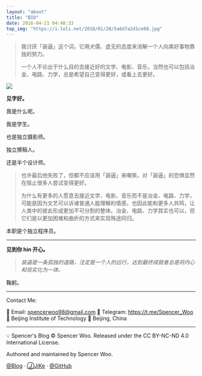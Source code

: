 ```yaml
---
layout: "about"
title: "BIO"
date: 2016-04-21 04:48:33
top_img: "https://i.loli.net/2018/01/28/5a6d7a2d1ce68.jpg"
---
```


> 我讨厌「装逼」这个词，它用犬儒、虚无的态度来消解一个人向美好事物靠拢的努力。
>
> 一个人不论出于什么目的去接近好的文学、电影、音乐，当然也可以包括冶金、电路、力学，总是希望自己变得更好，或看上去更好。

![](https://i.loli.net/2018/01/28/5a6d7a4cd63e0.jpg)

**见字好。**

我是什么呢。

我是学生。

也是独立摄影师。

独立撰稿人。

还是半个设计师。

> 也许最后他失败了，但都不应该用「装逼」来嘲笑。对「装逼」的恐惧显然在阻止很多人尝试变得更好。<br>
>
> 为什么有更多的人愿意去接近文学、电影、音乐而不是冶金、电路、力学，可能是因为文艺可以诉诸普通人能理解的情感，也因此能和更多人共鸣，让人类中的彼此形成更加不可分割的整体。冶金、电路、力学其实也可以，但它们是以更加困难和曲折的方式来实现殊途同归。

本职是个独立程序员。

---

**见到你 hin 开心。**

> *装逼是一条孤独的道路，注定是一个人的远行，达到最终成就者总是将内心和现实化为一体。*

鞠躬。


---

Contact Me:

📧 Email: spencerwoo98@gmail.com
🚀 Telegram: https://t.me/Spencer_Woo
🏫 Beijing Institute of Technology
📍 Beijing, China

---

💡 Spencer's Blog © Spencer Woo. Released under the CC BY-NC-ND 4.0 International License.

Authored and maintained by Spencer Woo.

[@Blog](https://spencerwoo.com/) · [ⒿJiKe](https://web.okjike.com/user/4DDA0425-FB41-4188-89E4-952CA15E3C5E/post) · [@GitHub](https://github.com/spencerwooo)
